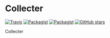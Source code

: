# Collecter

[![Travis](https://img.shields.io/travis/weelion/Collecter.svg)](https://travis-ci.org/weelion/Collecter)
[![Packagist](https://img.shields.io/packagist/dt/weelion/collecter.svg)](https://packagist.org/packages/weelion/collecter)
[![Packagist](https://img.shields.io/packagist/l/weelion/collecter.svg)](https://github.com/weelion/Collecter/blob/master/LICENSE)
[![GitHub stars](https://img.shields.io/github/stars/weelion/collecter.svg?style=social&label=Star)]()

Collecter 
